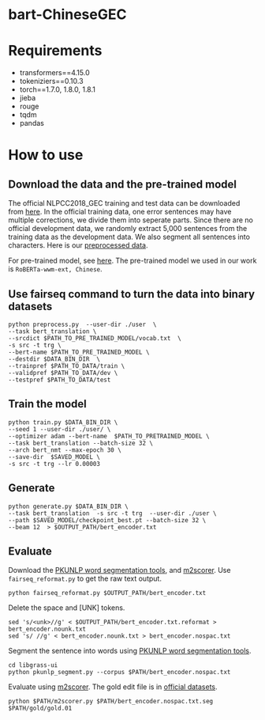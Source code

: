 # bart-ChineseGEC

# Requirements
- transformers==4.15.0
- tokeniziers==0.10.3
- torch==1.7.0, 1.8.0, 1.8.1
- jieba
- rouge
- tqdm
- pandas

# How to use
## Download the data and the pre-trained model
The official NLPCC2018_GEC training and test data can be downloaded from [here](https://github.com/zhaoyyoo/NLPCC2018_GEC). In the official training data, one error sentences may have multiple corrections, we divide them into seperate parts. Since there are no official development data, we randomly extract 5,000 sentences from the training data as the development data. We also segment all sentences into characters. Here is our [preprocessed data](https://drive.google.com/file/d/1Huy3QHN6hwfXOE_WjnRERBZyHffuRkv6/view?usp=sharing).

For pre-trained model, see [here](https://github.com/ymcui/Chinese-BERT-wwm). The pre-trained model we used in our work is ``` RoBERTa-wwm-ext, Chinese ```.
## Use fairseq command to turn the data into binary datasets
```
python preprocess.py  --user-dir ./user  \
--task bert_translation \
--srcdict $PATH_TO_PRE_TRAINED_MODEL/vocab.txt  \
-s src -t trg \
--bert-name $PATH_TO_PRE_TRAINED_MODEL \
--destdir $DATA_BIN_DIR  \
--trainpref $PATH_TO_DATA/train \
--validpref $PATH_TO_DATA/dev \
--testpref $PATH_TO_DATA/test
```
## Train the model
```
python train.py $DATA_BIN_DIR \
--seed 1 --user-dir ./user/ \
--optimizer adam --bert-name  $PATH_TO_PRETRAINED_MODEL \
--task bert_translation --batch-size 32 \
--arch bert_nmt --max-epoch 30 \
--save-dir  $SAVED_MODEL \
-s src -t trg --lr 0.00003
```
## Generate
```
python generate.py $DATA_BIN_DIR \
--task bert_translation  -s src -t trg  --user-dir ./user \
--path $SAVED_MODEL/checkpoint_best.pt --batch-size 32 \
--beam 12  > $OUTPUT_PATH/bert_encoder.txt
```
## Evaluate
Download the [PKUNLP word segmentation tools](http://59.108.48.37:9014/lcwm/pkunlp/downloads/libgrass-ui.tar.gz), and [m2scorer](https://github.com/nusnlp/m2scorer).
Use ``` fairseq_reformat.py``` to get the raw text output. 
```
python fairseq_reformat.py $OUTPUT_PATH/bert_encoder.txt
```
Delete the space and [UNK] tokens.
```
sed 's/<unk>//g' < $OUTPUT_PATH/bert_encoder.txt.reformat > bert_encoder.nounk.txt
sed 's/ //g' < bert_encoder.nounk.txt > bert_encoder.nospac.txt
```
Segment the sentence into words using [PKUNLP word segmentation tools](http://59.108.48.37:9014/lcwm/pkunlp/downloads/libgrass-ui.tar.gz).
```
cd libgrass-ui
python pkunlp_segment.py --corpus $PATH/bert_encoder.nospac.txt
```
Evaluate using [m2scorer](https://github.com/nusnlp/m2scorer). The gold edit file is in [official datasets](https://github.com/zhaoyyoo/NLPCC2018_GEC).
```
python $PATH/m2scorer.py $PATH/bert_encoder.nospac.txt.seg $PATH/gold/gold.01
```
